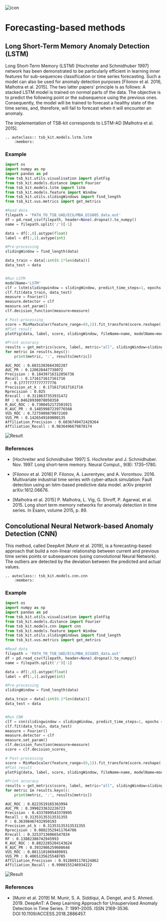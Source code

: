 ![icon](../../images/method_icons/forecasting.png "icon")
# Forecasting-based methods

## Long Short-Term Memory Anomaly Detection (LSTM)

Long Short-Term Memory (LSTM) [Hochreiter and Schmidhuber 1997] network has been demonstrated to be particularly efficient in learning inner features for sub-sequences classification or time series forecasting. Such a model can also be used for anomaly detection purposes [Filonov et al. 2016, Malhotra et al. 2015]. 
The two latter papers' principle is as follows: A stacked LSTM model is trained on *normal* parts of the data. The objective is to predict the following point or the subsequence using the previous ones. Consequently, the model will be trained to forecast a healthy state of the time series, and, therefore, will fail to forecast when it will encounter an anomaly.  

The implementation of TSB-kit corresponds to LSTM-AD [Malhotra et al. 2015].

```{eval-rst}  
.. autoclass:: tsb_kit.models.lstm.lstm
    :members:

```

### Example

```python
import os
import numpy as np
import pandas as pd
from tsb_kit.utils.visualisation import plotFig
from tsb_kit.models.distance import Fourier
from tsb_kit.models.lstm import lstm
from tsb_kit.models.feature import Window
from tsb_kit.utils.slidingWindows import find_length
from tsb_kit.vus.metrics import get_metrics

#Read data
filepath = 'PATH_TO_TSB_UAD/ECG/MBA_ECG805_data.out'
df = pd.read_csv(filepath, header=None).dropna().to_numpy()
name = filepath.split('/')[-1]

data = df[:,0].astype(float)
label = df[:,1].astype(int)

#Pre-processing    
slidingWindow = find_length(data)

data_train = data[:int(0.1*len(data))]
data_test = data


#Run LSTM
modelName='LSTM'
clf = lstm(slidingwindow = slidingWindow, predict_time_steps=1, epochs = 50, patience = 5, verbose=0)
clf.fit(data_train, data_test)
measure = Fourier()
measure.detector = clf
measure.set_param()
clf.decision_function(measure=measure)

# Post-processing
score = MinMaxScaler(feature_range=(0,1)).fit_transform(score.reshape(-1,1)).ravel()
#Plot result
plotFig(data, label, score, slidingWindow, fileName=name, modelName=modelName) 

#Print accuracy
results = get_metrics(score, label, metric="all", slidingWindow=slidingWindow)
for metric in results.keys():
    print(metric, ':', results[metric])
```
```
AUC_ROC : 0.6831383664302287
AUC_PR : 0.120628447738072
Precision : 0.18439716312056736
Recall : 0.1716171617161716
F : 0.17777777777777776
Precision_at_k : 0.1716171617161716
Rprecision : 0.025
Rrecall : 0.3118637353931472
RF : 0.04628930078050358
R_AUC_ROC : 0.7300452172501921
R_AUC_PR : 0.14859987239776568
VUS_ROC : 0.7275909879072169
VUS_PR : 0.1426549169000135
Affiliation_Precision : 0.6036749472429264
Affiliation_Recall : 0.9836496679878174
```
![Result](../../images/method_results/LSTM.png "AE Result")

### References

* [Hochreiter and Schmidhuber 1997] S. Hochreiter and J. Schmidhuber. Nov. 1997. Long short-term memory. Neural Comput., 9(8): 1735–1780.

* [Filonov et al. 2016] P. Filonov, A. Lavrentyev, and A. Vorontsov. 2016. Multivariate industrial time series with cyber-attack simulation: Fault detection using an lstm-based predictive data model. arXiv preprint arXiv:1612.06676.

* [Malhotra et al. 2015] P. Malhotra, L. Vig, G. Shroff, P. Agarwal, et al. 2015. Long short term memory networks for anomaly detection in time series. In Esann, volume 2015, p. 89.




## Concolutional Neural Network-based Anomaly Detection (CNN)

This method, called DeepAnt [Munir et al. 2019], is a forecasting-based approach that build a non-linear relationship between current and previous time series points or subsequences (using convolutional Neural Network). The outliers are detected by the deviation between the predicted and actual values.

```{eval-rst}  
.. autoclass:: tsb_kit.models.cnn.cnn
    :members:

```

### Example

```python
import os
import numpy as np
import pandas as pd
from tsb_kit.utils.visualisation import plotFig
from tsb_kit.models.distance import Fourier
from tsb_kit.models.cnn import cnn
from tsb_kit.models.feature import Window
from tsb_kit.utils.slidingWindows import find_length
from tsb_kit.vus.metrics import get_metrics

#Read data
filepath = 'PATH_TO_TSB_UAD/ECG/MBA_ECG805_data.out'
df = pd.read_csv(filepath, header=None).dropna().to_numpy()
name = filepath.split('/')[-1]

data = df[:,0].astype(float)
label = df[:,1].astype(int)

#Pre-processing    
slidingWindow = find_length(data)

data_train = data[:int(0.1*len(data))]
data_test = data


#Run CNN
clf = cnn(slidingwindow = slidingWindow, predict_time_steps=1, epochs = 100, patience = 5, verbose=0)
clf.fit(data_train, data_test)
measure = Fourier()
measure.detector = clf
measure.set_param()
clf.decision_function(measure=measure)
score = clf.decision_scores_

# Post-processing
score = MinMaxScaler(feature_range=(0,1)).fit_transform(score.reshape(-1,1)).ravel()
#Plot result
plotFig(data, label, score, slidingWindow, fileName=name, modelName=modelName) 

#Print accuracy
results = get_metrics(score, label, metric="all", slidingWindow=slidingWindow)
for metric in results.keys():
    print(metric, ':', results[metric])
```
```
AUC_ROC : 0.8223519165363994
AUC_PR : 0.3990233632226723
Precision : 0.4337899543378995
Recall : 0.31353135313531355
F : 0.36398467432950193
Precision_at_k : 0.31353135313531355
Rprecision : 0.08823529411764706
Rrecall : 0.32537136066547834
RF : 0.13882386742945993
R_AUC_ROC : 0.8822285204143624
R_AUC_PR : 0.3932986259608648
VUS_ROC : 0.8811101069489891
VUS_PR : 0.4065135625548785
Affiliation_Precision : 0.9128891170124862
Affiliation_Recall : 0.9900155246934222
```
![Result](../../images/method_results/CNN.png "CNN Result")

### References

* [Munir et al. 2019] M. Munir, S. A. Siddiqui, A. Dengel, and S. Ahmed. 2019. DeepAnT: A Deep Learning Approach for Unsupervised Anomaly Detection in Time Series. 7: 1991–2005. ISSN 2169-3536. DOI:10.1109/ACCESS.2018.2886457.